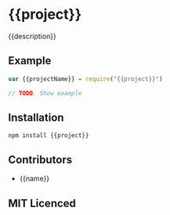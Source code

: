 # {{project}}

<!-- [![browser support][5]][6] -->

<!-- [![build status][1]][2] [![NPM version][7]][8] [![dependency status][3]][4] -->

{{description}}

## Example

```js
var {{projectName}} = require("{{project}}")

// TODO. Show example
```

## Installation

`npm install {{project}}`

## Contributors

 - {{name}}

## MIT Licenced

  [1]: https://secure.travis-ci.org/{{name}}/{{project}}.png
  [2]: https://travis-ci.org/{{name}}/{{project}}
  [3]: https://david-dm.org/{{name}}/{{project}}.png
  [4]: https://david-dm.org/{{name}}/{{project}}
  [5]: https://ci.testling.com/{{name}}/{{project}}.png
  [6]: https://ci.testling.com/{{name}}/{{project}}
  [7]: https://badge.fury.io/js/{{project}}.png
  [8]: https://badge.fury.io/js/{{project}}
